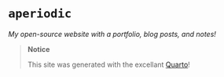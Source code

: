 # `aperiodic`
_My open-source website with a portfolio, blog posts, and notes!_

> **Notice**
>
> This site was generated with the excellant [Quarto](https://quarto.org)!
>

